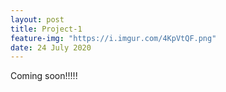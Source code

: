 ```yaml
---
layout: post
title: Project-1
feature-img: "https://i.imgur.com/4KpVtQF.png"
date: 24 July 2020
---
```


Coming soon!!!!!